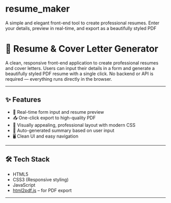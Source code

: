 # resume_maker
A simple and elegant front-end tool to create professional resumes. Enter your details, preview in real-time, and export as a beautifully styled PDF
# 📝 Resume & Cover Letter Generator

A clean, responsive front-end application to create professional resumes and cover letters. Users can input their details in a form and generate a beautifully styled PDF resume with a single click. No backend or API is required — everything runs directly in the browser.

---

## ✨ Features


- 📄 Real-time form input and resume preview
- 📤 One-click export to high-quality PDF
- 🎨 Visually appealing, professional layout with modern CSS
- 🧠 Auto-generated summary based on user input
- 🖥️ Clean UI and easy navigation

---

## 🛠️ Tech Stack

- HTML5
- CSS3 (Responsive styling)
- JavaScript
- [html2pdf.js](https://github.com/eKoopmans/html2pdf) – for PDF export

---



